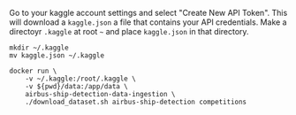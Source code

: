 

Go to your kaggle account settings and select "Create New API Token". This will download a `kaggle.json` a file that contains your API credentials. Make a directoyr `.kaggle` at root `~` and place `kaggle.json` in that directory.
```
mkdir ~/.kaggle
mv kaggle.json ~/.kaggle
```


```
docker run \
    -v ~/.kaggle:/root/.kaggle \
    -v ${pwd}/data:/app/data \
    airbus-ship-detection-data-ingestion \
    ./download_dataset.sh airbus-ship-detection competitions
```